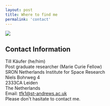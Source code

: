 ```yaml
---
layout: post
title: Where to find me
permalink: 'contact'
---
```


[<img src="/images/elie.gif" class="fit image">](/contact)


## Contact Information

Till Käufer (he/him)  
Post graduate researcher (Marie Curie Fellow)  
SRON Netherlands Institute for Space Research  
Niels Bohrweg 4  
2333CA Leiden  
The Netherlands  
Email: tfk1@st-andrews.ac.uk  
Please don't hasitate to contact me. 
